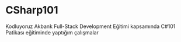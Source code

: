 # CSharp101
 Kodluyoruz Akbank Full-Stack Development Eğitimi kapsamında C#101 Patikası eğitiminde yaptığım çalışmalar
